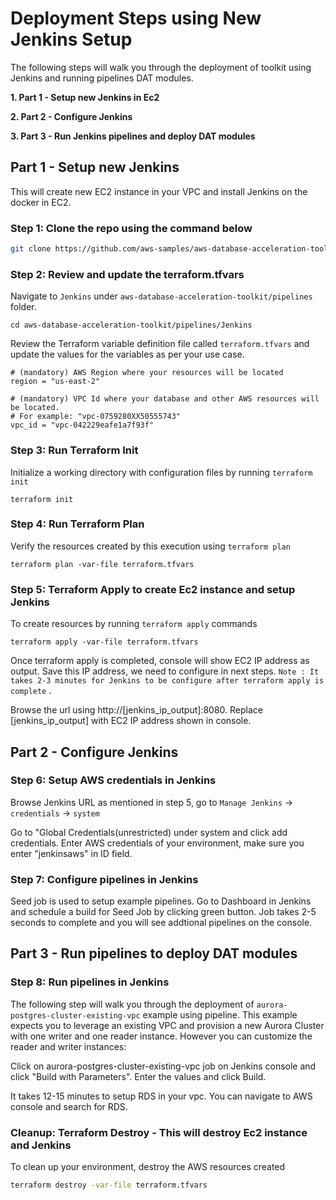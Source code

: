 # Deployment Steps using New Jenkins Setup

The following steps will walk you through the deployment of toolkit using Jenkins and running pipelines DAT modules. 

**1. Part 1 - Setup new Jenkins in Ec2**

**2. Part 2 - Configure Jenkins**

**3. Part 3 - Run Jenkins pipelines and deploy DAT modules**


## Part 1 - Setup new Jenkins
This will create new EC2 instance in your VPC and install Jenkins on the docker in EC2.

### Step 1: Clone the repo using the command below
```sh
git clone https://github.com/aws-samples/aws-database-acceleration-toolkit.git
```

### Step 2: Review and update the terraform.tfvars

Navigate to `Jenkins` under `aws-database-acceleration-toolkit/pipelines` folder. 

```shell script
cd aws-database-acceleration-toolkit/pipelines/Jenkins
```
Review the Terraform variable definition file called `terraform.tfvars` and update the values for the variables as per your use case. 

```
# (mandatory) AWS Region where your resources will be located
region = "us-east-2"

# (mandatory) VPC Id where your database and other AWS resources will be located. 
# For example: "vpc-0759280XX50555743"
vpc_id = "vpc-042229eafe1a7f93f"
```
### Step 3: Run Terraform Init
Initialize a working directory with configuration files by running `terraform init` 

```shell script
terraform init
```

### Step 4: Run Terraform Plan
Verify the resources created by this execution using `terraform plan`

```shell script
terraform plan -var-file terraform.tfvars
```

### Step 5: Terraform Apply to create Ec2 instance and setup Jenkins
To create resources by running `terraform apply` commands

```shell script
terraform apply -var-file terraform.tfvars
```

Once terraform apply is completed, console will show EC2 IP address as output. Save this IP address, we need to configure in next steps. 
`Note : It takes 2-3 minutes for Jenkins to be configure after terraform apply is complete` . 

Browse the url using http://[jenkins_ip_output]:8080. Replace [jenkins_ip_output] with EC2 IP address shown in console.

## Part 2 - Configure Jenkins

### Step 6: Setup AWS credentials in Jenkins

Browse Jenkins URL as mentioned in step 5, go to `Manage Jenkins` -> `credentials` -> `system`

Go to "Global Credentials(unrestricted) under system and click add credentials. Enter AWS credentials of your environment, make sure you enter "jenkinsaws" in ID field.

### Step 7: Configure pipelines in Jenkins

Seed job is used to setup example pipelines. Go to Dashboard in Jenkins and schedule a build for Seed Job by clicking green button. Job takes 2-5 seconds to complete and you will see addtional pipelines on the console.  

## Part 3 - Run pipelines to deploy DAT modules

### Step 8: Run pipelines in Jenkins

 The following step will walk you through the deployment of `aurora-postgres-cluster-existing-vpc` example using pipeline. This example expects you to leverage an existing VPC and provision a new Aurora Cluster with one writer and one reader instance. However you can customize the reader and writer instances:

 Click on aurora-postgres-cluster-existing-vpc job on Jenkins console and click "Build with Parameters". Enter the values and click Build.

 It takes 12-15 minutes to setup RDS in your vpc. You can navigate to AWS console and search for RDS. 


### Cleanup: Terraform Destroy - This will destroy Ec2 instance and Jenkins 

To clean up your environment, destroy the AWS resources created 

```sh
terraform destroy -var-file terraform.tfvars
```
